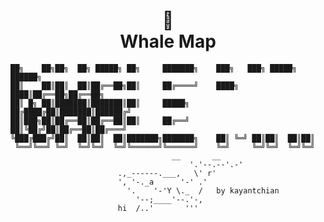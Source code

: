 <h1 align="center">
📄<br>Whale Map
</h1>

    ██╗    ██╗██╗  ██╗ █████╗ ██╗     ███████╗    ███╗   ███╗ █████╗ ██████╗ 
    ██║    ██║██║  ██║██╔══██╗██║     ██╔════╝    ████╗ ████║██╔══██╗██╔══██╗
    ██║ █╗ ██║███████║███████║██║     █████╗      ██╔████╔██║███████║██████╔╝
    ██║███╗██║██╔══██║██╔══██║██║     ██╔══╝      ██║╚██╔╝██║██╔══██║██╔═══╝ 
    ╚███╔███╔╝██║  ██║██║  ██║███████╗███████╗    ██║ ╚═╝ ██║██║  ██║██║     
     ╚══╝╚══╝ ╚═╝  ╚═╝╚═╝  ╚═╝╚══════╝╚══════╝    ╚═╝     ╚═╝╚═╝  ╚═╝╚═╝     
                                        __       __
                                            '.'--.--'.-'
                            .,_------.___,   \' r'
                            ', '-._a      '-' .'
                              '.    '-'Y \._  /   by kayantchian
                                '--;____'--.'-,
                            hi  /..'       '''        
